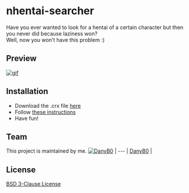 # nhentai-searcher
Have you ever wanted to look for a hentai of a certain character but then you never did because laziness won?<br>
Well, now you won’t have this problem :)
## Preview
[![gif](https://github.com/DanyB0/nhentai-searcher/blob/main/screenshots/gif.gif)]()
## Installation
- Download the .crx file [here](https://github.com/DanyB0/nhentai-searcher/releases/tag/v1.1.0)
- Follow [these instructions](https://stackoverflow.com/questions/9931906/crx-file-install-in-chrome)
- Have fun!
## Team
This project is maintained by me.
[![DanyB0](https://avatars.githubusercontent.com/u/66164380?s=100)](https://github.com/DanyB0) |
--- |
[DanyB0](https://github.com/DanyB0) |
## License
[BSD 3-Clause License](./LICENSE)
